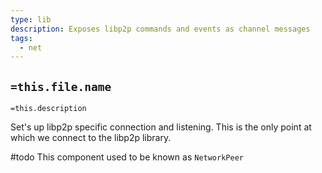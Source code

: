 ```yaml
---
type: lib
description: Exposes libp2p commands and events as channel messages
tags:
  - net
---
```

## `=this.file.name`

`=this.description`

Set's up libp2p specific connection and listening. This is the only point at which we connect to the libp2p library. 

#todo 
This component used to be known as `NetworkPeer`